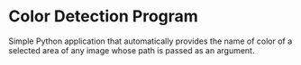 # Color Detection Program

Simple Python application that automatically provides the name of color of a selected area of any image whose path is passed as an argument. 
